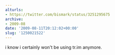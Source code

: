 ```yaml
---
alturls:
- https://twitter.com/bismark/status/3251295675
archive:
- 2009-08
date: '2009-08-11T20:12:02+00:00'
slug: '1250021522'
---
```


i know i certainly won't be using tr.im anymore.

